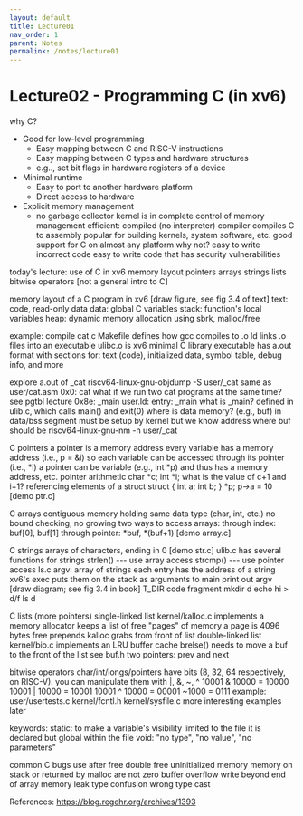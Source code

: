 ```yaml
---
layout: default
title: Lecture01
nav_order: 1
parent: Notes
permalink: /notes/lecture01
---
```


# Lecture02 - Programming C (in xv6)


why C?
  * Good for low-level programming
    * Easy mapping between C and RISC-V instructions
    * Easy mapping between C types and hardware structures
    *  e.g.., set bit flags in hardware registers of a device
  * Minimal runtime
    * Easy to port to another hardware platform
    * Direct access to hardware
  * Explicit memory management
    * no garbage collector
    kernel is in complete control of memory management
  efficient: compiled (no interpreter)
    compiler compiles C  to assembly
  popular for building kernels, system software, etc.
    good support for C on almost any platform
  why not?
    easy to write incorrect code
    easy to write code that has security vulnerabilities

today's lecture: use of C in xv6
  memory layout
  pointers
  arrays
  strings
  lists
  bitwise operators
  [not a general intro to C]

memory layout of a C program in xv6
  [draw figure, see fig 3.4 of text]
  text: code, read-only data
  data: global C variables
  stack: function's local variables
  heap: dynamic memory allocation using sbrk, malloc/free

example: compile cat.c
  Makefile defines how
  gcc compiles to .o
  ld links .o files into an executable
    ulibc.o is xv6 minimal C library
  executable has a.out format with sections for:
    text (code), initialized data, symbol table, debug info, and more

explore a.out of _cat
  riscv64-linux-gnu-objdump -S user/_cat
    same as user/cat.asm
  0x0: cat
    what if we run two cat programs at the same time?
    see pgtbl lecture
  0x8e: _main
    user.ld:
      entry: _main
  what is _main?
    defined in ulib.c, which calls main() and exit(0)
  where is data memory? (e.g., buf)
    in data/bss segment
    must be setup by kernel
  but we know address where buf should be
    riscv64-linux-gnu-nm -n user/_cat

C pointers
  a pointer is a memory address
    every variable has a memory address (i.e., p = &i)
    so each variable can be accessed through its pointer (i.e., *i)
    a pointer can be variable (e.g., int *p)
      and thus has a memory address, etc.
  pointer arithmetic
    char *c;
    int *i;
    what is the value of c+1 and i+1?
  referencing elements of a struct
    struct {
       int a;
       int b;
    } *p;
    p->a = 10
  [demo ptr.c]
  
C arrays
  contiguous memory holding same data type (char, int, etc.)
    no bound checking, no growing
  two ways to access arrays:
    through index: buf[0], buf[1]
    through pointer: *buf, *(buf+1)
  [demo array.c]
  
C strings
  arrays of characters, ending in 0
    [demo str.c]
  ulib.c has several functions for strings
    strlen() --- use array access
    strcmp() --- use pointer access
  ls.c
    argv: array of strings
      each entry has the address of a string
      xv6's exec puts them on the stack as arguments to main
    print out argv
      [draw diagram; see fig 3.4 in book]
    T_DIR code fragment
      mkdir d
      echo hi > d/f
      ls d

C lists (more pointers)
  single-linked list
    kernel/kalloc.c implements a memory allocator
    keeps a list of free "pages" of memory
      a page is 4096 bytes
      free prepends
      kalloc grabs from front of list
  double-linked list
    kernel/bio.c implements an LRU buffer cache
    brelse() needs to move a buf to the front of the list
    see buf.h
      two pointers: prev and next

bitwise operators
  char/int/longs/pointers have bits (8, 32, 64 respectively, on RISC-V).
  you can manipulate them with |, &, ~, ^
    10001 & 10000 = 10000
    10001 | 10000 = 10001
    10001 ^ 10000 = 00001
    ~1000 = 0111
  example:
    user/usertests.c
    kernel/fcntl.h
    kernel/sysfile.c
  more interesting examples later
 
keywords:
  static: to make a variable's visibility limited to the file it is declared
    but global within the file
  void: "no type", "no value", "no parameters"

common C bugs
  use after free
  double free
  uninitialized memory
    memory on stack or returned by malloc are not zero
  buffer overflow
    write beyond end of array
  memory leak
  type confusion
    wrong type cast

References:
https://blog.regehr.org/archives/1393



